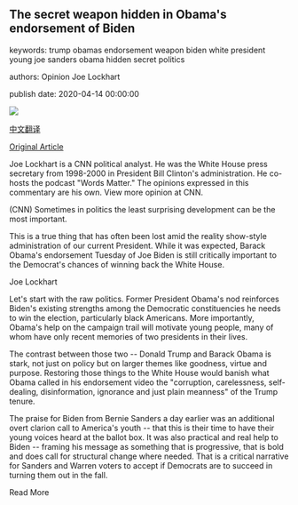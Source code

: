 ## The secret weapon hidden in Obama's endorsement of Biden

keywords: trump obamas endorsement weapon biden white president young joe sanders obama hidden secret politics

authors: Opinion Joe Lockhart

publish date: 2020-04-14 00:00:00

![](https://cdn.cnn.com/cnnnext/dam/assets/200414101259-obama-biden-file-2016-super-tease.jpg)

[中文翻译](The%20secret%20weapon%20hidden%20in%20Obama%27s%20endorsement%20of%20Biden_zh.md)

[Original Article](https://edition.cnn.com/2020/04/14/opinions/the-secret-weapon-hidden-in-obamas-endorsement-of-biden-lockhart/index.html)

Joe Lockhart is a CNN political analyst. He was the White House press secretary from 1998-2000 in President Bill Clinton's administration. He co-hosts the podcast "Words Matter." The opinions expressed in this commentary are his own. View more opinion at CNN.

(CNN) Sometimes in politics the least surprising development can be the most important.

This is a true thing that has often been lost amid the reality show-style administration of our current President. While it was expected, Barack Obama's endorsement Tuesday of Joe Biden is still critically important to the Democrat's chances of winning back the White House.

Joe Lockhart

Let's start with the raw politics. Former President Obama's nod reinforces Biden's existing strengths among the Democratic constituencies he needs to win the election, particularly black Americans. More importantly, Obama's help on the campaign trail will motivate young people, many of whom have only recent memories of two presidents in their lives.

The contrast between those two -- Donald Trump and Barack Obama is stark, not just on policy but on larger themes like goodness, virtue and purpose. Restoring those things to the White House would banish what Obama called in his endorsement video the "corruption, carelessness, self-dealing, disinformation, ignorance and just plain meanness" of the Trump tenure.

The praise for Biden from Bernie Sanders a day earlier was an additional overt clarion call to America's youth -- that this is their time to have their young voices heard at the ballot box. It was also practical and real help to Biden -- framing his message as something that is progressive, that is bold and does call for structural change where needed. That is a critical narrative for Sanders and Warren voters to accept if Democrats are to succeed in turning them out in the fall.

Read More